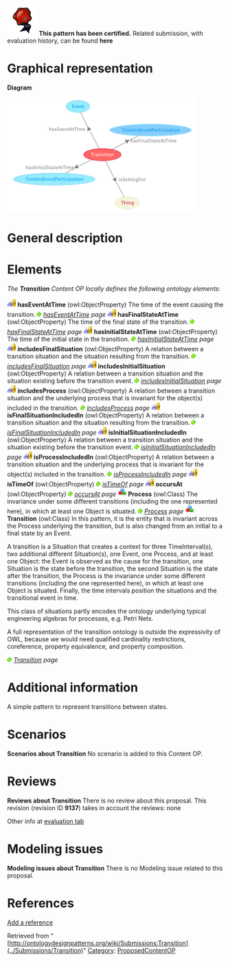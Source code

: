 [![](../images/thumb/b/b5/Certified.png/70px-Certified.png)](../Image/Certified.png "Certified.png") __This pattern has been certified.__
Related submission, with evaluation history, can be found __here__





#  Graphical representation


__Diagram__




[![Image:Transition.png](../images/7/7a/Transition.png)](../Image/Transition.png "Image:Transition.png")




#  General description


  




#  Elements


_The __Transition__ Content OP locally defines the following ontology elements:_



[![ObjectProperty](../images/thumb/c/c3/ObjectProperty.gif/20px-ObjectProperty.gif)](../Image/ObjectProperty.gif "ObjectProperty") __hasEventAtTime__ (owl:ObjectProperty) The time of the event causing the transition. 
 [![](../images/thumb/8/87/ArrowRight.gif/11px-ArrowRight.gif)](../Image/ArrowRight.gif "ArrowRight.gif") _[hasEventAtTime](../Submissions/Transition/hasEventAtTime "Submissions:Transition/hasEventAtTime") page_
[![ObjectProperty](../images/thumb/c/c3/ObjectProperty.gif/20px-ObjectProperty.gif)](../Image/ObjectProperty.gif "ObjectProperty") __hasFinalStateAtTime__ (owl:ObjectProperty) The time of the final state of the transition. 
 [![](../images/thumb/8/87/ArrowRight.gif/11px-ArrowRight.gif)](../Image/ArrowRight.gif "ArrowRight.gif") _[hasFinalStateAtTime](../Submissions/Transition/hasFinalStateAtTime "Submissions:Transition/hasFinalStateAtTime") page_
[![ObjectProperty](../images/thumb/c/c3/ObjectProperty.gif/20px-ObjectProperty.gif)](../Image/ObjectProperty.gif "ObjectProperty") __hasInitialStateAtTime__ (owl:ObjectProperty) The time of the initial state in the transition. 
 [![](../images/thumb/8/87/ArrowRight.gif/11px-ArrowRight.gif)](../Image/ArrowRight.gif "ArrowRight.gif") _[hasInitialStateAtTime](../Submissions/Transition/hasInitialStateAtTime "Submissions:Transition/hasInitialStateAtTime") page_
[![ObjectProperty](../images/thumb/c/c3/ObjectProperty.gif/20px-ObjectProperty.gif)](../Image/ObjectProperty.gif "ObjectProperty") __includesFinalSituation__ (owl:ObjectProperty) A relation between a transition situation and the situation resulting from the transition. 
 [![](../images/thumb/8/87/ArrowRight.gif/11px-ArrowRight.gif)](../Image/ArrowRight.gif "ArrowRight.gif") _[includesFinalSituation](../Submissions/Transition/includesFinalSituation "Submissions:Transition/includesFinalSituation") page_
[![ObjectProperty](../images/thumb/c/c3/ObjectProperty.gif/20px-ObjectProperty.gif)](../Image/ObjectProperty.gif "ObjectProperty") __includesInitialSituation__ (owl:ObjectProperty) A relation between a transition situation and the situation existing before the transition event. 
 [![](../images/thumb/8/87/ArrowRight.gif/11px-ArrowRight.gif)](../Image/ArrowRight.gif "ArrowRight.gif") _[includesInitialSituation](../Submissions/Transition/includesInitialSituation "Submissions:Transition/includesInitialSituation") page_
[![ObjectProperty](../images/thumb/c/c3/ObjectProperty.gif/20px-ObjectProperty.gif)](../Image/ObjectProperty.gif "ObjectProperty") __includesProcess__ (owl:ObjectProperty) A relation between a transition situation and the underlying process that is invariant for the object(s) included in the transition. 
 [![](../images/thumb/8/87/ArrowRight.gif/11px-ArrowRight.gif)](../Image/ArrowRight.gif "ArrowRight.gif") _[includesProcess](../Submissions/Transition/includesProcess "Submissions:Transition/includesProcess") page_
[![ObjectProperty](../images/thumb/c/c3/ObjectProperty.gif/20px-ObjectProperty.gif)](../Image/ObjectProperty.gif "ObjectProperty") __isFinalSituationIncludedIn__ (owl:ObjectProperty) A relation between a transition situation and the situation resulting from the transition. 
 [![](../images/thumb/8/87/ArrowRight.gif/11px-ArrowRight.gif)](../Image/ArrowRight.gif "ArrowRight.gif") _[isFinalSituationIncludedIn](../Submissions/Transition/isFinalSituationIncludedIn "Submissions:Transition/isFinalSituationIncludedIn") page_
[![ObjectProperty](../images/thumb/c/c3/ObjectProperty.gif/20px-ObjectProperty.gif)](../Image/ObjectProperty.gif "ObjectProperty") __isInitialSituationIncludedIn__ (owl:ObjectProperty) A relation between a transition situation and the situation existing before the transition event. 
 [![](../images/thumb/8/87/ArrowRight.gif/11px-ArrowRight.gif)](../Image/ArrowRight.gif "ArrowRight.gif") _[isInitialSituationIncludedIn](../Submissions/Transition/isInitialSituationIncludedIn "Submissions:Transition/isInitialSituationIncludedIn") page_
[![ObjectProperty](../images/thumb/c/c3/ObjectProperty.gif/20px-ObjectProperty.gif)](../Image/ObjectProperty.gif "ObjectProperty") __isProcessIncludedIn__ (owl:ObjectProperty) A relation between a transition situation and the underlying process that is invariant for the object(s) included in the transition. 
 [![](../images/thumb/8/87/ArrowRight.gif/11px-ArrowRight.gif)](../Image/ArrowRight.gif "ArrowRight.gif") _[isProcessIncludedIn](../Submissions/Transition/isProcessIncludedIn "Submissions:Transition/isProcessIncludedIn") page_
[![ObjectProperty](../images/thumb/c/c3/ObjectProperty.gif/20px-ObjectProperty.gif)](../Image/ObjectProperty.gif "ObjectProperty") __isTimeOf__ (owl:ObjectProperty) 
 [![](../images/thumb/8/87/ArrowRight.gif/11px-ArrowRight.gif)](../Image/ArrowRight.gif "ArrowRight.gif") _[isTimeOf](../Submissions/Transition/isTimeOf "Submissions:Transition/isTimeOf") page_
[![ObjectProperty](../images/thumb/c/c3/ObjectProperty.gif/20px-ObjectProperty.gif)](../Image/ObjectProperty.gif "ObjectProperty") __occursAt__ (owl:ObjectProperty) 
 [![](../images/thumb/8/87/ArrowRight.gif/11px-ArrowRight.gif)](../Image/ArrowRight.gif "ArrowRight.gif") _[occursAt](../Submissions/Transition/occursAt "Submissions:Transition/occursAt") page_
[![Class](../images/thumb/2/27/Class.gif/20px-Class.gif)](../Image/Class.gif "Class") __Process__ (owl:Class) The invariance under some different transitions (including the one represented here), in which at least one Object is situated. 
 [![](../images/thumb/8/87/ArrowRight.gif/11px-ArrowRight.gif)](../Image/ArrowRight.gif "ArrowRight.gif") _[Process](../Submissions/Transition/Process "Submissions:Transition/Process") page_
[![Class](../images/thumb/2/27/Class.gif/20px-Class.gif)](../Image/Class.gif "Class") __Transition__ (owl:Class) In this pattern, it is the entity that is invariant across the Process underlying the transition, but is also changed from an initial to a final state by an Event.
  



A transition is a Situation that creates a context for three TimeInterval(s), two additional different Situation(s), one Event, one Process, and at least one Object: the Event is observed as the cause for the transition, one Situation is the state before the transition, the second Situation is the state after the transition, the Process is the invariance under some different transitions (including the one represented here), in which at least one Object is situated. Finally, the time intervals position the situations and the transitional event in time.


This class of situations partly encodes the ontology underlying typical engineering algebras for processes, e.g. Petri Nets. 


A full representation of the transition ontology is outside the expressivity of OWL, because we would need qualified cardinality restrictions, coreference, property equivalence, and property composition. 



 [![](../images/thumb/8/87/ArrowRight.gif/11px-ArrowRight.gif)](../Image/ArrowRight.gif "ArrowRight.gif") _[Transition](../Submissions/Transition/Transition "Submissions:Transition/Transition") page_
#  Additional information


A simple pattern to represent transitions between states.



#  Scenarios



__Scenarios about Transition__
No scenario is added to this Content OP.




#  Reviews



__Reviews about Transition__
There is no review about this proposal.
This revision (revision ID __9137__) takes in account the reviews: none


Other info at [evaluation tab](http://ontologydesignpatterns.org/wiki/index.php?title=Submissions:Transition&action=evaluation "http://ontologydesignpatterns.org/wiki/index.php?title=Submissions:Transition&action=evaluation")




  




#  Modeling issues



__Modeling issues about Transition__
There is no Modeling issue related to this proposal.




  




#  References


[Add a reference](index.php@title=Odp%253AAdd_reference&subject=../Submissions/Transition "http://ontologydesignpatterns.org/wiki/index.php?title=Odp:Add_reference&subject=Submissions%3ATransition")


  






Retrieved from "[http://ontologydesignpatterns.org/wiki/Submissions:Transition](../Submissions/Transition)"
 [Category](http://ontologydesignpatterns.org/wiki/Special:Categories "Special:Categories"): [ProposedContentOP](../Category/ProposedContentOP "Category:ProposedContentOP")